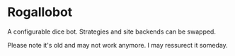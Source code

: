 # Rogallobot

A configurable dice bot. Strategies and site backends can be swapped.

Please note it's old and may not work anymore. I may ressurect it someday.